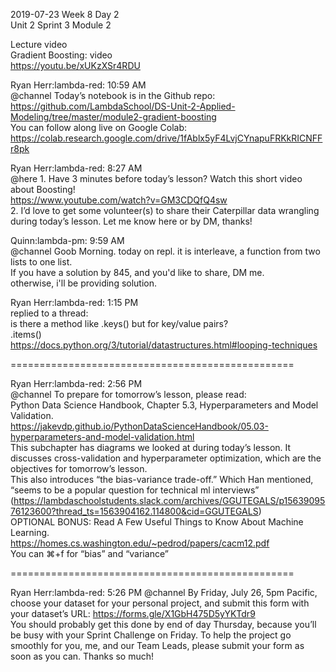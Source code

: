 
2019-07-23 Week 8 Day 2    
Unit 2 Sprint 3 Module 2   

Lecture video  
Gradient Boosting: video   
https://youtu.be/xUKzXSr4RDU   

Ryan Herr:lambda-red: 10:59 AM  
@channel Today’s notebook is in the Github repo:   
https://github.com/LambdaSchool/DS-Unit-2-Applied-Modeling/tree/master/module2-gradient-boosting  
You can follow along live on Google Colab:    
https://colab.research.google.com/drive/1fAblx5yF4LvjCYnapuFRKkRICNFFr8pk   

Ryan Herr:lambda-red: 8:27 AM    
@here  1. Have 3 minutes before today’s lesson? Watch this short video about Boosting!    
https://www.youtube.com/watch?v=GM3CDQfQ4sw  
2. I’d love to get some volunteer(s) to share their Caterpillar data wrangling during today’s lesson. Let me know here or by DM, thanks!    

Quinn:lambda-pm: 9:59 AM  
@channel Goob Morning. today on repl. it is interleave, a function from two lists to one list.  
If you have a solution by 845, and you'd like to share, DM me.  
otherwise, i'll be providing solution. 

Ryan Herr:lambda-red: 1:15 PM  
replied to a thread:  
is there a method like .keys() but for key/value pairs?  
.items()  
https://docs.python.org/3/tutorial/datastructures.html#looping-techniques    

=================================================  

Ryan Herr:lambda-red: 2:56 PM  
@channel To prepare for tomorrow’s lesson, please read:  
Python Data Science Handbook, Chapter 5.3, Hyperparameters and Model Validation.  
https://jakevdp.github.io/PythonDataScienceHandbook/05.03-hyperparameters-and-model-validation.html  
This subchapter has diagrams we looked at during today’s lesson. It discusses cross-validation and hyperparameter optimization, which are the objectives for tomorrow’s lesson.  
This also introduces “the bias-variance trade-off.” Which Han mentioned, “seems to be a popular question for technical ml interviews”   
(https://lambdaschoolstudents.slack.com/archives/GGUTEGALS/p1563909576123600?thread_ts=1563904162.114800&cid=GGUTEGALS)  
OPTIONAL BONUS: Read A Few Useful Things to Know About Machine Learning.    
https://homes.cs.washington.edu/~pedrod/papers/cacm12.pdf    
You can ⌘+f for “bias” and “variance”    

=================================================

Ryan Herr:lambda-red: 5:26 PM
@channel By Friday, July 26, 5pm Pacific, choose your dataset for your personal project, and submit this form with your dataset’s URL: https://forms.gle/X1GbH475D5yYKTdr9  
You should probably get this done by end of day Thursday, because you’ll be busy with your Sprint Challenge on Friday. To help the project go smoothly for you, me, and our Team Leads, please submit your form as soon as you can. Thanks so much!   

